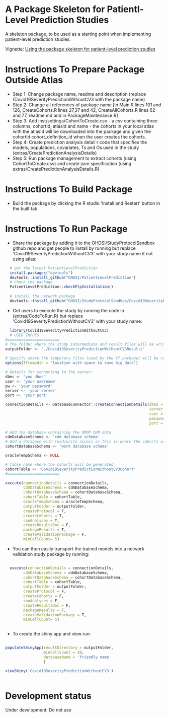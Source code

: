A Package Skeleton for Patientl-Level Prediction Studies
========================================================

A skeleton package, to be used as a starting point when implementing patient-level prediction studies.

Vignette: [Using the package skeleton for patient-level prediction studies](https://raw.githubusercontent.com/OHDSI/StudyProtocolSandbox/master/Covid19SeverityPredictionWithoutCV3/inst/doc/UsingSkeletonPackage.pdf)

Instructions To Prepare Package Outside Atlas
===================

- Step 1: Change package name, readme and description (replace (Covid19SeverityPredictionWithoutCV3 with the package name)
- Step 2: Change all references of package name [in Main.R lines 101 and 126, CreateCohorts.R lines 27,37 and 42, CreateAllCohorts.R lines 62 and 77, readme.md and in PackageMaintenance.R]
- Step 3: Add inst/settings/CohortToCreate.csv - a csv containing three columns, cohortId, atlasId and name - the cohorts in your local atlas with the atlasId will be downloaded into the package and given the cohortId cohort_definition_id when the user creates the cohorts.
- Step 4: Create prediction analysis detail r code that specifies the models, populations, covariates, Ts and Os used in the study (extras/CreatePredictionAnalysisDetails)
- Step 5: Run package management to extract cohorts (using CohortToCreate.csv) and create json specification (using extras/CreatePredictionAnalysisDetails.R)


Instructions To Build Package
===================

- Build the package by clicking the R studio 'Install and Restart' button in the built tab 

Instructions To Run Package
===================

- Share the package by adding it to the OHDSI/StudyProtocolSandbox github repo and get people to install by running but replace 'Covid19SeverityPredictionWithoutCV3' with your study name if not using atlas:
```r
  # get the latest PatientLevelPrediction
  install.packages("devtools")
  devtools::install_github("OHDSI/PatientLevelPrediction")
  # check the package
  PatientLevelPrediction::checkPlpInstallation()
  
  # install the network package
  devtools::install_github("OHDSI/StudyProtocolSandbox/Covid19SeverityPredictionWithoutCV3")
```

- Get users to execute the study by running the code in (extras/CodeToRun.R) but replace 'Covid19SeverityPredictionWithoutCV3' with your study name:
```r
  library(Covid19SeverityPredictionWithoutCV3)
  # USER INPUTS
#=======================
# The folder where the study intermediate and result files will be written:
outputFolder <- "./Covid19SeverityPredictionWithoutCV3Results"

# Specify where the temporary files (used by the ff package) will be created:
options(fftempdir = "location with space to save big data")

# Details for connecting to the server:
dbms <- "you dbms"
user <- 'your username'
pw <- 'your password'
server <- 'your server'
port <- 'your port'

connectionDetails <- DatabaseConnector::createConnectionDetails(dbms = dbms,
                                                                server = server,
                                                                user = user,
                                                                password = pw,
                                                                port = port)

# Add the database containing the OMOP CDM data
cdmDatabaseSchema <- 'cdm database schema'
# Add a database with read/write access as this is where the cohorts will be generated
cohortDatabaseSchema <- 'work database schema'

oracleTempSchema <- NULL

# table name where the cohorts will be generated
cohortTable <- 'Covid19SeverityPredictionWithoutCV3Cohort'
#=======================

execute(connectionDetails = connectionDetails,
        cdmDatabaseSchema = cdmDatabaseSchema,
        cohortDatabaseSchema = cohortDatabaseSchema,
        cohortTable = cohortTable,
        oracleTempSchema = oracleTempSchema,
        outputFolder = outputFolder,
        createProtocol = F,
        createCohorts = T,
        runAnalyses = T,
        createResultsDoc = F,
        packageResults = T,
        createValidationPackage = F,
        minCellCount= 5)
```
- You can then easily transport the trained models into a network validation study package by running:
```r
  
  execute(connectionDetails = connectionDetails,
        cdmDatabaseSchema = cdmDatabaseSchema,
        cohortDatabaseSchema = cohortDatabaseSchema,
        cohortTable = cohortTable,
        outputFolder = outputFolder,
        createProtocol = F,
        createCohorts = F,
        runAnalyses = F,
        createResultsDoc = F,
        packageResults = F,
        createValidationPackage = T,
        minCellCount= 5)
  

```

- To create the shiny app and view run:
```r
  
populateShinyApp(resultDirectory = outputFolder,
                 minCellCount = 10, 
                 databaseName = 'friendly name'
                 ) 
        
viewShiny('Covid19SeverityPredictionWithoutCV3')
  

```


# Development status
Under development. Do not use
